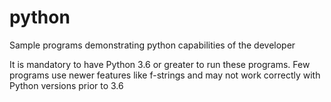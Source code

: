 # python
Sample programs demonstrating python capabilities of the developer

It is mandatory to have Python 3.6 or greater to run these programs. Few programs use newer features like f-strings and may not work correctly with Python versions prior to 3.6
